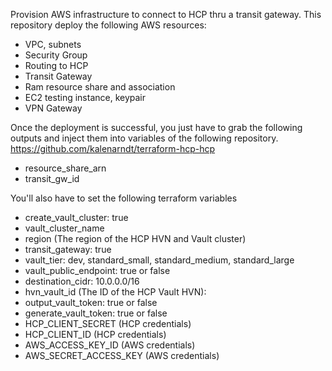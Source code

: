 Provision AWS infrastructure to connect to HCP thru a transit gateway. This repository deploy the following AWS resources:

- VPC, subnets
- Security Group
- Routing to HCP
- Transit Gateway
- Ram resource share and association
- EC2 testing instance, keypair
- VPN Gateway

Once the deployment is successful, you just have to grab the following outputs and inject them into variables of the following repository. https://github.com/kalenarndt/terraform-hcp-hcp

- resource_share_arn
- transit_gw_id

You'll also have to set the following terraform variables

- create_vault_cluster: true
- vault_cluster_name
- region (The region of the HCP HVN and Vault cluster)
- transit_gateway: true
- vault_tier: dev, standard_small, standard_medium, standard_large
- vault_public_endpoint: true or false
- destination_cidr: 10.0.0.0/16
- hvn_vault_id (The ID of the HCP Vault HVN): 
- output_vault_token: true or false
- generate_vault_token: true or false
- HCP_CLIENT_SECRET (HCP credentials)
- HCP_CLIENT_ID (HCP credentials)
- AWS_ACCESS_KEY_ID (AWS credentials)
- AWS_SECRET_ACCESS_KEY (AWS credentials)